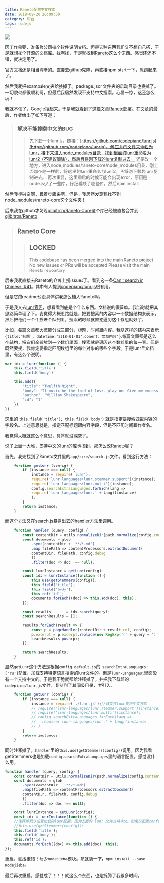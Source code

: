 ```yaml
---
title: Raneto配置中文搜索
date: 2018-09-20 20:09:50
category: 后台
tags: nodejs
---
```


![](http://raneto.com/images/raneto.png)

<!-- more -->

因工作需要，准备给公司搞个软件说明文档。但是这种东西我们又不想自己搭，于是就想找个开源的文档库。找啊找，于是就找到[Raneto](http://raneto.com)这么个东西。感觉还还不错，就决定用了。

官方文档还是相当清晰的。直接去github克隆，再直接npm start一下，就跑起来了。

然后我就把exampale文夹给换掉了。package.json文件夹的启动目录也换掉了。一切貌似都很顺利啊，但最后我居然发现不支持中文搜索。心里一惊，这还怎么玩！

我就不信了，Google搜起来。于是我就看到了这篇文章[Raneto部署](https://blog.csdn.net/xinhui88/article/details/52495156)。在文章的最后，作者给出了如下写道：

> ### 解决不能搜索中文的BUG
>>先下载一个lunr.js，链接：[https://github.com/codepiano/lunr.js](https://github.com/codepiano/lunr.js)，解压并将文件夹命名为lunr，接下来进入node_modules目录，找到里面的lunr重命名为lunr2（不建议删除），然后再将刚下载的lunr复制进去。
还要改一个地方，进入node_modules/raneto-core/node_modules目录，刚上面那个是一样的，将这里的lunr重命名为lunr2，再将刚下载的lunr复制进去。
再次重启，这里重启的时候可能会出现error，原因是node.js少了一些库，仔细看缺了哪些库，然后npm install 

然后我很兴奋啊，跟着步骤来啊。但是，我居然发现我找不到node_modules/raneto-core这个文件夹！

后来我在github才发现[gilbitron/Raneto-Core](https://github.com/gilbitron/Raneto-Core)这个库已经被直接合并到[gilbitron/Raneto](https://github.com/gilbitron/Raneto)

> ## Raneto Core
>> ## LOCKED
>> This codebase has been merged into the main Raneto project
>> No new issues or PRs will be accepted
>> Please visit the main Raneto repository

后来我就直接去Raneto的仓库上搜issues了。看到这一条[Can't search in Chinese. #41](https://github.com/gilbitron/Raneto/issues/41)。其中有人提到[codepiano/lunr.js](https://github.com/codepiano/lunr.js)很有用。

但是它的readme也没具体讲我怎么植入Raneto啊。

于是我又去[lunr官网](https://lunrjs.com/)，想看看到底是个什么东西。文档说的很简单。我当时就把其思路简单理了下。我觉得大概思路就是，把要搜索的内容以一个数据结构来表示，然后把他们一个个放进个队列里，搜索的时候就直接遍历这个数组就好了。

比如，每篇文章都大概能分成三部分，标题，时间跟内容。我以这样的结构来表示`{title:'标题', dateTime:'2018-01-01',conent:'文章内容'}`.每篇文章都是这么个结构，把它们全部放到一个数组里面，搜索就是遍历这个数组里的每一项。但是既然要搜，我肯定要指定匹配数组里的每个对象的哪些个字段。于是lunr里文档里，有这么个说明。

```javascript
var idx = lunr(function () {
    this.field('title')
    this.field('body')

    this.add({
        "title": "Twelfth-Night",
        "body": "If music be the food of love, play on: Give me excess of it…",
        "author": "William Shakespeare",
        "id": "1"
    })
}) 

```
这里的 `this.field('title'); this.field('body')` 就是指定要搜索匹配内容的字段名。上述意思就是，指定匹配标题跟内容字段，但是不匹配时间跟作者名。

我觉得大概就这么个意思，具体就没深究了。

说了上面一大堆，支持中文的lunr的库也找到，那怎么改Raneto呢？

首先，我先找到了Raneto文件里的`app/core/search.js`文件。看到这行方法：

```javascript
    function getLunr (config) {
        if (instance === null) {
            instance = require('lunr');
            require('lunr-languages/lunr.stemmer.support')(instance);
            require('lunr-languages/lunr.multi')(instance);
            config.searchExtraLanguages.forEach(lang =>
            require('lunr-languages/lunr.' + lang)(instance)
            );
        }
        return instance;
    }
```

而这个方法又在search.js暴露出去的handler方法里调用。

```javascript
    function handler (query, config) {
        const contentDir = utils.normalizeDir(path.normalize(config.content_dir));
        const documents = glob
            .sync(contentDir + '**/*.md')
            .map(filePath => contentProcessors.extractDocument(
            contentDir, filePath, config.debug
            ))
            .filter(doc => doc !== null);

        const lunrInstance = getLunr(config);
        const idx = lunrInstance(function () {
            this.use(getStemmers(config));
            this.field('title');
            this.field('body');
            this.ref('id');
            documents.forEach((doc) => this.add(doc), this);
        });

        const results       = idx.search(query);
        const searchResults = [];

        results.forEach(result => {
            const p = pageHandler(contentDir + result.ref, config);
            p.excerpt = p.excerpt.replace(new RegExp('(' + query + ')', 'gim'), '<span class="search-query">$1</span>');
            searchResults.push(p);
        });

        return searchResults;
    }
```

显然`getLunr`这个方法是根据`config.default.js`的` searchExtraLanguages: ['ru']`配置，加载支持特定语言搜索的lunr文件的。但是`lunr-languages\`里面没有一个支持中文的。于是我干脆就都给注释掉了，并把我下载好的`codepiano/lunr.js`文件，复制到了其同级目录，并引入。

```javascript
    function getLunr (config) {
        if (instance === null) {
            instance = require('./lunr.js');//该文件lunr支持中文搜索
            // require('lunr-languages/lunr.stemmer.support')(instance);
            // require('lunr-languages/lunr.multi')(instance);
            // config.searchExtraLanguages.forEach(lang =>
            //   require('lunr-languages/lunr.' + lang)(instance)
            // );
        }
        return instance;
    }
```

同时注释掉了，`handler`里的`this.use(getStemmers(config))`调用。因为我看getStemmers也是加载`config.searchExtraLanguages`里的语言配置。感觉没什么用。

```javascript
function handler (query, config) {
    const contentDir = utils.normalizeDir(path.normalize(config.content_dir));
    const documents = glob
        .sync(contentDir + '**/*.md')
        .map(filePath => contentProcessors.extractDocument(
        contentDir, filePath, config.debug
        ))
        .filter(doc => doc !== null);

    const lunrInstance = getLunr(config);
    const idx = lunrInstance(function () {
    //注释掉默认设置加载的lunr配置。因为上面的 lunr 文件支持中文。如果又配置config里的东西，将又还原成默认的语言搜素配置。将使中文失效。
    //this.use(getStemmers(config)); 
    this.field('title');
    this.field('body');
    this.ref('id');
    documents.forEach((doc) => this.add(doc), this);
});
```

重启，直接报错！缺少`nodejieba`模块。那就装一下，`npm install --save nodejieba`。

最后再次重启，感觉成了！！！就这么个东西，也是折腾了我很多时间。
